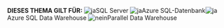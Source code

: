 <Token>**DIESES THEMA GILT FÜR:** ![ja](media/yes.png)SQL Server ![ja](media/yes.png)Azure SQL-Datenbank![ja](media/yes.png)Azure SQL Data Warehouse ![nein](media/no.png)Parallel Data Warehouse </Token>

